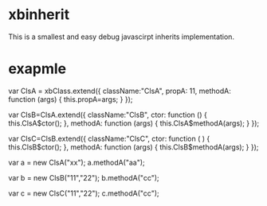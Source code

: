 # xbinherit
  This is a smallest and easy debug javascirpt inherits implementation.
  
# exapmle
  var ClsA = xbClass.extend({
	className:"ClsA",
	propA: 11,
    methodA: function (args) {
		this.propA=args;
    }
});

var ClsB=ClsA.extend({
	className:"ClsB",
	ctor: function () {
		this.ClsA$ctor();
    },
    methodA: function (args) {
		this.ClsA$methodA(args);
    }
});


var ClsC=ClsB.extend({
 		className:"ClsC",
	ctor: function ( ) {
		this.ClsB$ctor();
    },
    methodA: function (args) {
		this.ClsB$methodA(args);
    }
});


var a = new ClsA("xx");
a.methodA("aa");

var b = new ClsB("11","22");
b.methodA("cc");

var c = new ClsC("11","22");
c.methodA("cc"); 
